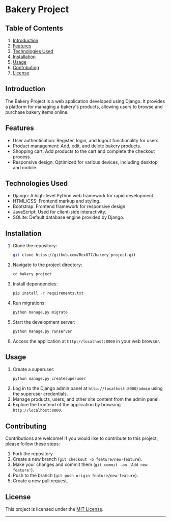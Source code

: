 # Bakery Project
## Table of Contents
1. [Introduction](#introduction)
2. [Features](#features)
3. [Technologies Used](#technologies-used)
4. [Installation](#installation)
5. [Usage](#usage)
6. [Contributing](#contributing)
7. [License](#license)

## Introduction
The Bakery Project is a web application developed using Django. It provides a platform for managing a bakery's products, allowing users to browse and purchase bakery items online.

## Features
- User authentication: Register, login, and logout functionality for users.
- Product management: Add, edit, and delete bakery products.
- Shopping cart: Add products to the cart and complete the checkout process.
- Responsive design: Optimized for various devices, including desktop and mobile.

## Technologies Used
- Django: A high-level Python web framework for rapid development.
- HTML/CSS: Frontend markup and styling.
- Bootstrap: Frontend framework for responsive design.
- JavaScript: Used for client-side interactivity.
- SQLite: Default database engine provided by Django.

## Installation
1. Clone the repository:
    ```bash
    git clone https://github.com/RexO77/bakery_project.git
    ```
2. Navigate to the project directory:
    ```bash
    cd bakery_project
    ```
3. Install dependencies:
    ```bash
    pip install -r requirements.txt
    ```
4. Run migrations:
    ```bash
    python manage.py migrate
    ```
5. Start the development server:
    ```bash
    python manage.py runserver
    ```
6. Access the application at `http://localhost:8000` in your web browser.

## Usage
1. Create a superuser:
    ```bash
    python manage.py createsuperuser
    ```
2. Log in to the Django admin panel at `http://localhost:8000/admin` using the superuser credentials.
3. Manage products, users, and other site content from the admin panel.
4. Explore the frontend of the application by browsing `http://localhost:8000`.

## Contributing
Contributions are welcome! If you would like to contribute to this project, please follow these steps:
1. Fork the repository.
2. Create a new branch (`git checkout -b feature/new-feature`).
3. Make your changes and commit them (`git commit -am 'Add new feature'`).
4. Push to the branch (`git push origin feature/new-feature`).
5. Create a new pull request.

## License
This project is licensed under the [MIT License](LICENSE).

---
